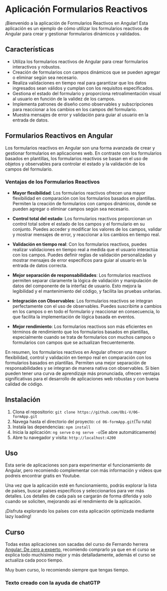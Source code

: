 # Aplicación Formularios Reactivos

¡Bienvenido a la aplicación de Formularios Reactivos en Angular! Esta aplicación es un ejemplo de cómo utilizar los formularios reactivos de Angular para crear y gestionar formularios dinámicos y validados.

## Características

- Utiliza los formularios reactivos de Angular para crear formularios interactivos y robustos.
- Creación de formularios con campos dinámicos que se pueden agregar o eliminar según sea necesario.
- Realiza validaciones en tiempo real para garantizar que los datos ingresados sean válidos y cumplan con los requisitos especificados.
- Gestiona el estado del formulario y proporciona retroalimentación visual al usuario en función de la validez de los campos.
- Implementa patrones de diseño como observables y subscripciones para reaccionar a los cambios en los campos del formulario.
- Muestra mensajes de error y validación para guiar al usuario en la entrada de datos.

## Formularios Reactivos en Angular

Los formularios reactivos en Angular son una forma avanzada de crear y gestionar formularios en aplicaciones web. En contraste con los formularios basados en plantillas, los formularios reactivos se basan en el uso de objetos y observables para controlar el estado y la validación de los campos del formulario.

### Ventajas de los Formularios Reactivos

- **Mayor flexibilidad**: Los formularios reactivos ofrecen una mayor flexibilidad en comparación con los formularios basados en plantillas. Permiten la creación de formularios con campos dinámicos, donde se pueden agregar o eliminar campos según sea necesario.

- **Control total del estado**: Los formularios reactivos proporcionan un control total sobre el estado de los campos y el formulario en su conjunto. Puedes acceder y modificar los valores de los campos, validar y mostrar mensajes de error, y reaccionar a los cambios en tiempo real.

- **Validación en tiempo real**: Con los formularios reactivos, puedes realizar validaciones en tiempo real a medida que el usuario interactúa con los campos. Puedes definir reglas de validación personalizadas y mostrar mensajes de error específicos para guiar al usuario en la entrada de datos correcta.

- **Mejor separación de responsabilidades**: Los formularios reactivos permiten separar claramente la lógica de validación y manipulación de datos del componente de la interfaz de usuario. Esto mejora la legibilidad y el mantenimiento del código, y facilita las pruebas unitarias.

- **Integración con Observables**: Los formularios reactivos se integran perfectamente con el uso de observables. Puedes suscribirte a cambios en los campos o en todo el formulario y reaccionar en consecuencia, lo que facilita la implementación de lógica basada en eventos.

- **Mejor rendimiento**: Los formularios reactivos son más eficientes en términos de rendimiento que los formularios basados en plantillas, especialmente cuando se trata de formularios con muchos campos o formularios con campos que se actualizan frecuentemente.

En resumen, los formularios reactivos en Angular ofrecen una mayor flexibilidad, control y validación en tiempo real en comparación con los formularios basados en plantillas. Permiten una mejor separación de responsabilidades y se integran de manera nativa con observables. Si bien pueden tener una curva de aprendizaje más pronunciada, ofrecen ventajas significativas para el desarrollo de aplicaciones web robustas y con buena calidad de código.

## Instalación

1. Clona el repositorio: `git clone https://github.com/Obi-V/06-formApp.git`
2. Navega hasta el directorio del proyecto: `cd 06-formApp.git`(Tu ruta)
3. Instala las dependencias: `npm install`
4. Inicia la aplicación: `ng serve` o `ng serve -o`(Se abre automáticamente)
5. Abre tu navegador y visita: `http://localhost:4200`

## Uso

Esta serie de aplicaciones son para experimentar el funcionamiento de Angular, pero recomiendo complementar con más información y videos que podreis encontrar gratis en Youtube.

Una vez que la aplicación esté en funcionamiento, podrás explorar la lista de países, buscar países específicos y seleccionarlos para ver más detalles. Los detalles de cada país se cargarán de forma diferida y solo cuando se soliciten, mejorando así el rendimiento de la aplicación.

¡Disfruta explorando los países con esta aplicación optimizada mediante lazy loading!

## Curso
Todas estas aplicaciones son sacadas del curso de Fernando herrera [Angular: De cero a experto](https://www.udemy.com/course/angular-fernando-herrera/), recomiendo comprarlo ya que en el curso se explica todo muchísimo mejor y más detalladamente, además el curso se actualiza cada poco tiempo.  

Muy buen curso, lo recomiendo siempre que tengas tiempo.


### Texto creado con la ayuda de chatGTP
